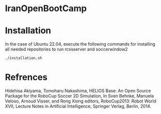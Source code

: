 # IranOpenBootCamp

Installation
========
In the case of Ubuntu 22.04, execute the following commands for installing all needed repositories to run rcssserver and soccerwindow2
```
./installation.sh
```
Refrences
============
Hidehisa Akiyama, Tomoharu Nakashima, HELIOS Base: An Open Source Package for the RoboCup Soccer 2D Simulation, In Sven Behnke, Manuela Veloso, Arnoud Visser, and Rong Xiong editors, RoboCup2013: Robot World XVII, Lecture Notes in Artificial Intelligence, Springer Verlag, Berlin, 2014.
